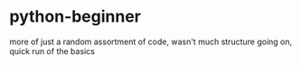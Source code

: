# python-beginner
more of just a random assortment of code, 
wasn't much structure going on, 
quick run of the basics
